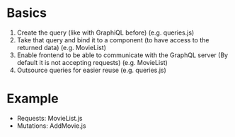 # Basics

1. Create the query (like with GraphiQL before) (e.g. queries.js)
2. Take that query and bind it to a component (to have access to the returned data) (e.g. MovieList)
3. Enable frontend to be able to communicate with the GraphQL server (By default it is not accepting requests) (e.g. MovieList)
4. Outsource queries for easier reuse (e.g. queries.js)

# Example

- Requests: MovieList.js
- Mutations: AddMovie.js
